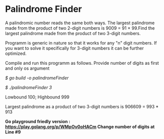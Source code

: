 # Palindrome Finder

A palindromic number reads the same both ways. The largest palindrome made from the product of two 2-digit numbers is 9009 = 91 × 99.Find the largest palindrome made from the product of two 3-digit numbers.

Programm is generic in nature so that it works for any "n" digit numbers. If you want to solve it specifically for 3-digit numbers it can be further optimized. 

Compile and run this programm as follows. Provide number of digits as first and only os argument

  *$ go build -o palindromeFinder*

  *$ ./palindromeFinder 3*
  
  Lowbound 100; Highbound 999
  
  Largest palindrome as a product of two 3-digit numbers is 906609 = 993 * 913

**Go playground friedly version : https://play.golang.org/p/WMpOv0oHACm Change number of digits at Line #9**
